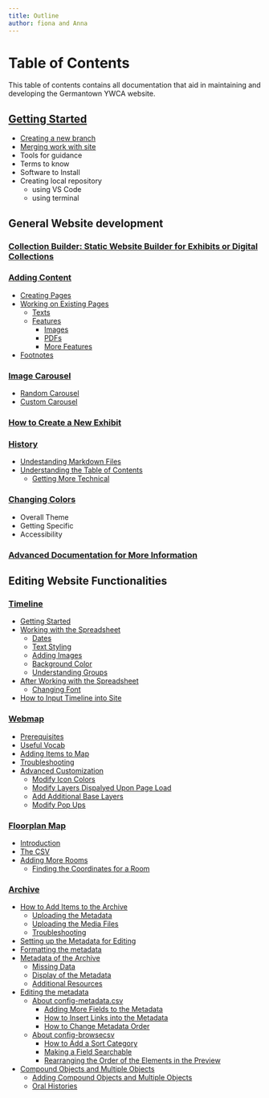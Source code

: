 ```yaml
---
title: Outline
author: fiona and Anna
---
```

# Table of Contents
This table of contents contains all documentation that aid in maintaining and developing the Germantown YWCA website.

## [Getting Started](./background-info.md)
- [Creating a new branch](./background-info.md/#create-a-new-branch)
- [Merging work with site](./background-info.md/#merging-your-work-with-the-site)
- Tools for guidance
- Terms to know
- Software to Install
- Creating local repository
    - using VS Code
    - using terminal

## General Website development
### [Collection Builder: Static Website Builder for Exhibits or Digital Collections](./cb-docs.md)

### [Adding Content](./adding-content.md)
- [Creating Pages](./adding-content.md/#creating-pages)
- [Working on Existing Pages](./adding-content.md/#working-on-existing-pages)
    - [Texts](./adding-content.md/#text)
    - [Features](./adding-content.md/#features)
        - [Images](./adding-content.md/#images)
        - [PDFs](./adding-content.md/#pdfs)
        - [More Features](./adding-content.md/#more-features)
- [Footnotes](./adding-content.md/)

### [Image Carousel](./carousel.md)
- [Random Carousel](./carousel.md/#random-carousel)
- [Custom Carousel](./carousel.md/#custom-carousel)

### [How to Create a New Exhibit](./exhbit-creation.md)

### [History](./history.md)
- [Undestanding Markdown Files](./history.md/#understanding-markdown-files)
- [Understanding the Table of Contents](./history.md/#table-of-contents-1)
    - [Getting More Technical](./history.md/#getting-more-technical)


### [Changing Colors](./changing-colors.md)
- Overall Theme
- Getting Specific
- Accessibility

### [Advanced Documentation for More Information](./advanced.md)

## Editing Website Functionalities
### [Timeline](./timeline.md)
- [Getting Started](./timeline.md/#getting-started)
- [Working with the Spreadsheet](./timeline.md/#working-with-the-spreadsheet-additional-customization-tips)
    - [Dates](./timeline.md/#dates)
    - [Text Styling](./timeline.md/#text-styling)
    - [Adding Images](./timeline.md/#adding-images)
    - [Background Color](./timeline.md/#background-color)
    - [Understanding Groups](./timeline.md/#understanding-groups)
- [After Working with the Spreadsheet](./timeline.md/#after-working-with-the-spreadsheet)
    - [Changing Font](./timeline.md/#changing-font)
- [How to Input Timeline into Site](./timeline.md/#how-to-input-the-timeline-into-the-site)

### [Webmap](./web-map-docs.md)
- [Prerequisites](./web-map-docs.md/#prerequisites)
- [Useful Vocab](./web-map-docs.md/#useful-vocab)
- [Adding Items to Map](./web-map-docs.md/#adding-items-to-the-map)
- [Troubleshooting](./web-map-docs.md/#troubleshooting)
- [Advanced Customization](./web-map-docs.md/#advanced-customization)
    - [Modify Icon Colors](./web-map-docs.md/#modify-icon-colors)
    - [Modify Layers Dispalyed Upon Page Load](./web-map-docs.md/#modify-layers-displayed-upon-page-load)
    - [Add Additional Base Layers](./web-map-docs.md/#add-additional-base-layers)
    - [Modify Pop Ups](./web-map-docs.md/#modify-pop-ups)

### [Floorplan Map](./Floorplan-map.md)
- [Introduction](./Floorplan-map.md/#introduction)
- [The CSV](./Floorplan-map.md/#the-csv)
- [Adding More Rooms](./Floorplan-map.md/#adding-more-rooms)
    - [Finding the Coordinates for a Room](./Floorplan-map.md/#finding-the-coordinates-for-a-room)

### [Archive](./metadata-docs.md)
- [How to Add Items to the Archive](./metadata-docs.md/#how-to-add-items-to-the-archive)
  - [Uploading the Metadata](./metadata-docs.md/#uploading-the-metadata)
  - [Uploading the Media Files](./metadata-docs.md/#uploading-the-media-files)
  - [Troubleshooting](./metadata-docs.md/#troubleshooting)
- [Setting up the Metadata for Editing](./metadata-docs.md/#setting-up-the-metadata-for-editing)
- [Formatting the metadata](./metadata-docs.md/#formatting-the-metadata)
- [Metadata of the Archive](./metadata-docs.md/#metadata-of-the-archive)
  - [Missing Data](./metadata-docs.md/#missing-data)
  - [Display of the Metadata](./metadata-docs.md/#display-of-the-metadata)
  - [Additional Resources](./metadata-docs.md/#additional-resources)
- [Editing the metadata](./metadata-docs.md/#editing-the-metadata)
  - [About config-metadata.csv](./metadata-docs.md/#about-config-metadatacsv)
    - [Adding More Fields to the Metadata](./metadata-docs.md/#adding-more-fields-to-the-metadata)
    - [How to Insert Links into the Metadata](./metadata-docs.md/#how-to-insert-links-into-the-metadata)
    - [How to Change Metadata Order](./metadata-docs.md/#how-to-change-metadata-order)
  - [About config-browsecsv](./metadata-docs.md/#about-config-browsecsv)
    - [How to Add a Sort Category](./metadata-docs.md/#how-to-add-a-sort-category)
    - [Making a Field Searchable](./metadata-docs.md/#making-a-field-searchable)
    - [Rearranging the Order of the Elements in the Preview](./metadata-docs.md/#rearranging-the-order-of-the-elements-in-the-preview)
- [Compound Objects and Multiple Objects](./metadata-docs.md/#compound-objects-and-multiple-objects)
  - [Adding Compound Objects and Multiple Objects](./metadata-docs.md/#adding-compound-and-multiple-objects)
  - [Oral Histories](./metadata-docs.md/#oral-histories)